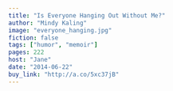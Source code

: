 ```yaml
---
title: "Is Everyone Hanging Out Without Me?"
author: "Mindy Kaling"
image: "everyone_hanging.jpg"
fiction: false
tags: ["humor", "memoir"]
pages: 222
host: "Jane"
date: "2014-06-22"
buy_link: "http://a.co/5xc37jB"
---
```

